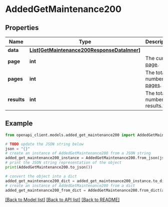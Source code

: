 # AddedGetMaintenance200


## Properties

Name | Type | Description | Notes
------------ | ------------- | ------------- | -------------
**data** | [**List[GetMaintenance200ResponseDataInner]**](GetMaintenance200ResponseDataInner.md) |  | [optional] 
**page** | **int** | The current [page](https://techdocs.akamai.com/linode-api/reference/pagination). | [optional] [readonly] 
**pages** | **int** | The total number of [pages](https://techdocs.akamai.com/linode-api/reference/pagination). | [optional] [readonly] 
**results** | **int** | The total number of results. | [optional] [readonly] 

## Example

```python
from openapi_client.models.added_get_maintenance200 import AddedGetMaintenance200

# TODO update the JSON string below
json = "{}"
# create an instance of AddedGetMaintenance200 from a JSON string
added_get_maintenance200_instance = AddedGetMaintenance200.from_json(json)
# print the JSON string representation of the object
print(AddedGetMaintenance200.to_json())

# convert the object into a dict
added_get_maintenance200_dict = added_get_maintenance200_instance.to_dict()
# create an instance of AddedGetMaintenance200 from a dict
added_get_maintenance200_from_dict = AddedGetMaintenance200.from_dict(added_get_maintenance200_dict)
```
[[Back to Model list]](../README.md#documentation-for-models) [[Back to API list]](../README.md#documentation-for-api-endpoints) [[Back to README]](../README.md)


